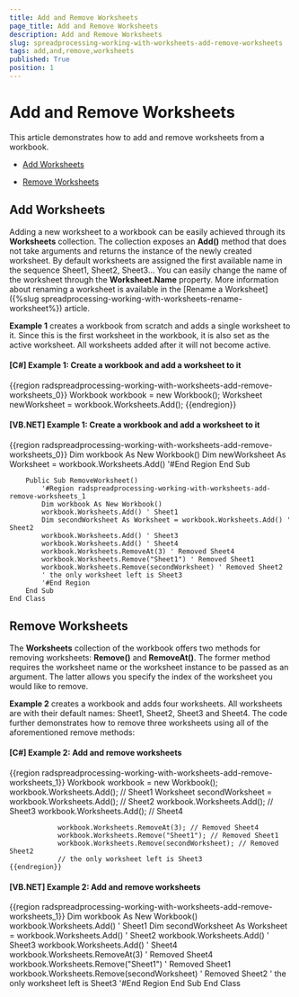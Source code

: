 ```yaml
---
title: Add and Remove Worksheets
page_title: Add and Remove Worksheets
description: Add and Remove Worksheets
slug: spreadprocessing-working-with-worksheets-add-remove-worksheets
tags: add,and,remove,worksheets
published: True
position: 1
---
```


# Add and Remove Worksheets



This article demonstrates how to add and remove worksheets from a workbook.
      

* [Add Worksheets](#add-worksheets)

* [Remove Worksheets](#remove-worksheets)

## Add Worksheets

Adding a new worksheet to a workbook can be easily achieved through its __Worksheets__ collection. The collection exposes an __Add()__ method
          that does not take arguments and returns the instance of the newly created worksheet. By default worksheets are assigned the first available name in the sequence Sheet1, Sheet2, Sheet3… You
          can easily change the name of the worksheet through the __Worksheet.Name__ property. More information about renaming a worksheet is available in the 
          [Rename a Worksheet]({%slug spreadprocessing-working-with-worksheets-rename-worksheet%}) article.
        

__Example 1__ creates a workbook from scratch and adds a single worksheet to it. Since this is the first worksheet in the workbook, it is also set as the active worksheet. All worksheets added after it will not become active.
        

#### __[C#] Example 1: Create a workbook and add a worksheet to it__

{{region radspreadprocessing-working-with-worksheets-add-remove-worksheets_0}}
	            Workbook workbook = new Workbook();
	            Worksheet newWorksheet = workbook.Worksheets.Add();
	{{endregion}}



#### __[VB.NET] Example 1: Create a workbook and add a worksheet to it__

{{region radspreadprocessing-working-with-worksheets-add-remove-worksheets_0}}
	        Dim workbook As New Workbook()
	        Dim newWorksheet As Worksheet = workbook.Worksheets.Add()
	        '#End Region
	    End Sub
	
	    Public Sub RemoveWorksheet()
	        '#Region radspreadprocessing-working-with-worksheets-add-remove-worksheets_1
	        Dim workbook As New Workbook()
	        workbook.Worksheets.Add() ' Sheet1
	        Dim secondWorksheet As Worksheet = workbook.Worksheets.Add() ' Sheet2
	        workbook.Worksheets.Add() ' Sheet3
	        workbook.Worksheets.Add() ' Sheet4
	        workbook.Worksheets.RemoveAt(3) ' Removed Sheet4
	        workbook.Worksheets.Remove("Sheet1") ' Removed Sheet1
	        workbook.Worksheets.Remove(secondWorksheet) ' Removed Sheet2
	        ' the only worksheet left is Sheet3
	        '#End Region
	    End Sub
	End Class



## Remove Worksheets

The __Worksheets__ collection of the workbook offers two methods for removing worksheets: __Remove()__ and __RemoveAt()__. The former 
          method requires the worksheet name or the worksheet instance to be passed as an argument. The latter allows you specify the index of the worksheet you would like to remove.
        

__Example 2__ creates a workbook and adds four worksheets. All worksheets are with their default names: Sheet1, Sheet2, Sheet3 and Sheet4. The code further demonstrates how
          to remove three worksheets using all of the aforementioned remove methods:
        

#### __[C#] Example 2: Add and remove worksheets__

{{region radspreadprocessing-working-with-worksheets-add-remove-worksheets_1}}
	            Workbook workbook = new Workbook();
	            workbook.Worksheets.Add(); // Sheet1
	            Worksheet secondWorksheet = workbook.Worksheets.Add(); // Sheet2
	            workbook.Worksheets.Add(); // Sheet3
	            workbook.Worksheets.Add(); // Sheet4
	
	            workbook.Worksheets.RemoveAt(3); // Removed Sheet4
	            workbook.Worksheets.Remove("Sheet1"); // Removed Sheet1
	            workbook.Worksheets.Remove(secondWorksheet); // Removed Sheet2
	            // the only worksheet left is Sheet3
	{{endregion}}



#### __[VB.NET] Example 2: Add and remove worksheets__

{{region radspreadprocessing-working-with-worksheets-add-remove-worksheets_1}}
	        Dim workbook As New Workbook()
	        workbook.Worksheets.Add() ' Sheet1
	        Dim secondWorksheet As Worksheet = workbook.Worksheets.Add() ' Sheet2
	        workbook.Worksheets.Add() ' Sheet3
	        workbook.Worksheets.Add() ' Sheet4
	        workbook.Worksheets.RemoveAt(3) ' Removed Sheet4
	        workbook.Worksheets.Remove("Sheet1") ' Removed Sheet1
	        workbook.Worksheets.Remove(secondWorksheet) ' Removed Sheet2
	        ' the only worksheet left is Sheet3
	        '#End Region
	    End Sub
	End Class


